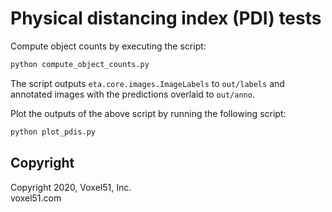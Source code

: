 # Physical distancing index (PDI) tests

Compute object counts by executing the script:

```py
python compute_object_counts.py
```

The script outputs `eta.core.images.ImageLabels` to `out/labels` and annotated
images with the predictions overlaid to `out/anno`.

Plot the outputs of the above script by running the following script:

```py
python plot_pdis.py
```


## Copyright

Copyright 2020, Voxel51, Inc.<br>
voxel51.com

